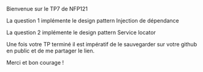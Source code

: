 Bienvenue sur le TP7 de NFP121

La question 1 implémente le design pattern Injection de dépendance

La question 2 implémente le design pattern Service locator

Une fois votre TP terminé il est impératif de le sauvegarder sur votre github en public et de me partager le lien.

Merci et bon courage !
